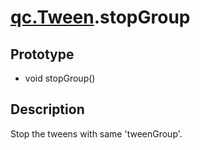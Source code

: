 # [qc.Tween](../components/Tween.md).stopGroup

## Prototype
* void stopGroup()

## Description
Stop the tweens with same 'tweenGroup'.

